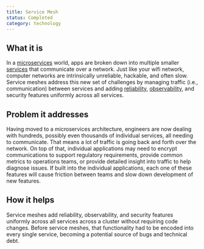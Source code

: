 ```yaml
---
title: Service Mesh
status: Completed
category: technology
---
```


## What it is

In a [microservices](/microservices/) world, apps are broken down into multiple smaller [services](/service/) that communicate over a network. Just like your wifi network, computer networks are intrinsically unreliable, hackable, and often slow. Service meshes address this new set of challenges by managing traffic (i.e., communication) between services and adding [reliability](/reliability/), [observability](/observability/), and security features uniformly across all services.

## Problem it addresses

Having moved to a microservices architecture, engineers are now dealing with hundreds, possibly even thousands of individual services, all needing to communicate. That means a lot of traffic is going back and forth over the network. On top of that, individual applications may need to encrypt communications to support regulatory requirements, provide common metrics to operations teams, or provide detailed insight into traffic to help diagnose issues. If built into the individual applications, each one of these features will cause friction between teams and slow down development of new features.

## How it helps

Service meshes add reliability, observability, and security features uniformly across all services across a cluster without requiring code changes. Before service meshes, that functionality had to be encoded into every single service, becoming a potential source of bugs and technical debt.

